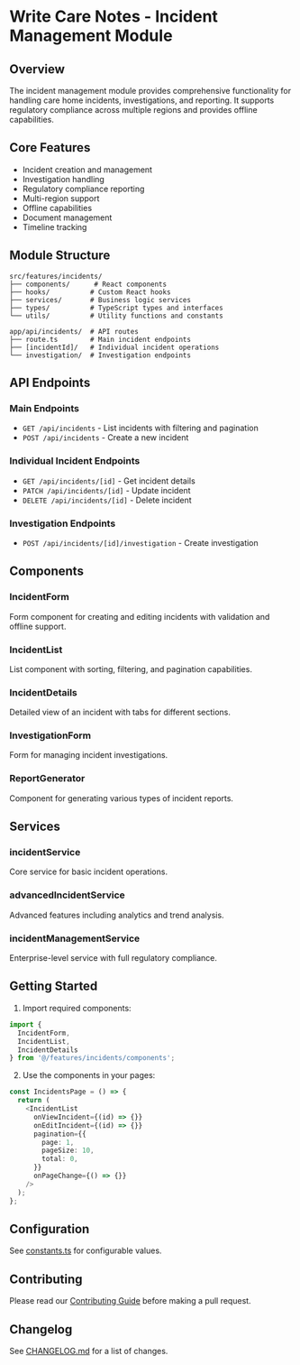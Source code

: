 # Write Care Notes - Incident Management Module

## Overview
The incident management module provides comprehensive functionality for handling care home incidents, investigations, and reporting. It supports regulatory compliance across multiple regions and provides offline capabilities.

## Core Features
- Incident creation and management
- Investigation handling
- Regulatory compliance reporting
- Multi-region support
- Offline capabilities
- Document management
- Timeline tracking

## Module Structure
```
src/features/incidents/
├── components/      # React components
├── hooks/          # Custom React hooks
├── services/       # Business logic services
├── types/          # TypeScript types and interfaces
└── utils/          # Utility functions and constants

app/api/incidents/  # API routes
├── route.ts        # Main incident endpoints
├── [incidentId]/   # Individual incident operations
└── investigation/  # Investigation endpoints
```

## API Endpoints

### Main Endpoints
- `GET /api/incidents` - List incidents with filtering and pagination
- `POST /api/incidents` - Create a new incident

### Individual Incident Endpoints
- `GET /api/incidents/[id]` - Get incident details
- `PATCH /api/incidents/[id]` - Update incident
- `DELETE /api/incidents/[id]` - Delete incident

### Investigation Endpoints
- `POST /api/incidents/[id]/investigation` - Create investigation

## Components

### IncidentForm
Form component for creating and editing incidents with validation and offline support.

### IncidentList
List component with sorting, filtering, and pagination capabilities.

### IncidentDetails
Detailed view of an incident with tabs for different sections.

### InvestigationForm
Form for managing incident investigations.

### ReportGenerator
Component for generating various types of incident reports.

## Services

### incidentService
Core service for basic incident operations.

### advancedIncidentService
Advanced features including analytics and trend analysis.

### incidentManagementService
Enterprise-level service with full regulatory compliance.

## Getting Started

1. Import required components:
```typescript
import { 
  IncidentForm, 
  IncidentList, 
  IncidentDetails 
} from '@/features/incidents/components';
```

2. Use the components in your pages:
```typescript
const IncidentsPage = () => {
  return (
    <IncidentList
      onViewIncident={(id) => {}}
      onEditIncident={(id) => {}}
      pagination={{
        page: 1,
        pageSize: 10,
        total: 0,
      }}
      onPageChange={() => {}}
    />
  );
};
```

## Configuration
See [constants.ts](../src/features/incidents/utils/constants.ts) for configurable values.

## Contributing
Please read our [Contributing Guide](./CONTRIBUTING.md) before making a pull request.

## Changelog
See [CHANGELOG.md](./CHANGELOG.md) for a list of changes. 